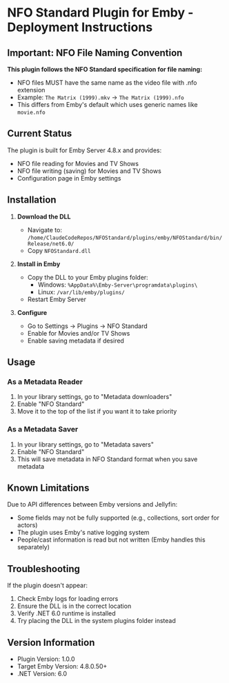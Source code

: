 # NFO Standard Plugin for Emby - Deployment Instructions

## Important: NFO File Naming Convention

**This plugin follows the NFO Standard specification for file naming:**
- NFO files MUST have the same name as the video file with .nfo extension
- Example: `The Matrix (1999).mkv` → `The Matrix (1999).nfo`
- This differs from Emby's default which uses generic names like `movie.nfo`

## Current Status
The plugin is built for Emby Server 4.8.x and provides:
- NFO file reading for Movies and TV Shows
- NFO file writing (saving) for Movies and TV Shows
- Configuration page in Emby settings

## Installation

1. **Download the DLL**
   - Navigate to: `/home/ClaudeCodeRepos/NFOStandard/plugins/emby/NFOStandard/bin/Release/net6.0/`
   - Copy `NFOStandard.dll`

2. **Install in Emby**
   - Copy the DLL to your Emby plugins folder:
     - Windows: `%AppData%\Emby-Server\programdata\plugins\`
     - Linux: `/var/lib/emby/plugins/`
   - Restart Emby Server

3. **Configure**
   - Go to Settings → Plugins → NFO Standard
   - Enable for Movies and/or TV Shows
   - Enable saving metadata if desired

## Usage

### As a Metadata Reader
1. In your library settings, go to "Metadata downloaders"
2. Enable "NFO Standard" 
3. Move it to the top of the list if you want it to take priority

### As a Metadata Saver
1. In your library settings, go to "Metadata savers"
2. Enable "NFO Standard"
3. This will save metadata in NFO Standard format when you save metadata

## Known Limitations

Due to API differences between Emby versions and Jellyfin:
- Some fields may not be fully supported (e.g., collections, sort order for actors)
- The plugin uses Emby's native logging system
- People/cast information is read but not written (Emby handles this separately)

## Troubleshooting

If the plugin doesn't appear:
1. Check Emby logs for loading errors
2. Ensure the DLL is in the correct location
3. Verify .NET 6.0 runtime is installed
4. Try placing the DLL in the system plugins folder instead

## Version Information
- Plugin Version: 1.0.0
- Target Emby Version: 4.8.0.50+
- .NET Version: 6.0